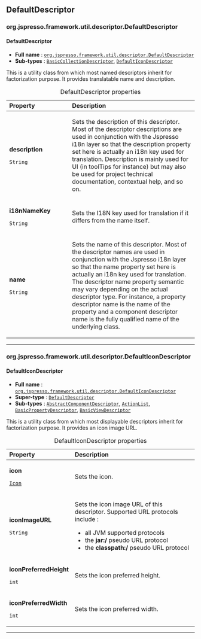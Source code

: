 ## DefaultDescriptor

### org.jspresso.framework.util.descriptor.DefaultDescriptor
#### <a name="org.jspresso.framework.util.descriptor.DefaultDescriptor"></a>DefaultDescriptor

+ **Full name** : [`org.jspresso.framework.util.descriptor.DefaultDescriptor`](http://www.jspresso.org/external/maven-site/apidocs/org/jspresso/framework/util/descriptor/DefaultDescriptor.html)
+ **Sub-types** : [`BasicCollectionDescriptor`](#org.jspresso.framework.model.descriptor.basic.BasicCollectionDescriptor), [`DefaultIconDescriptor`](#org.jspresso.framework.util.descriptor.DefaultIconDescriptor)



This is a utility class from which most named descriptors inherit for
 factorization purpose. It provides translatable name and description.



<table>
<caption>DefaultDescriptor properties</caption>
<colgroup>
<col width="33%" />
<col width="66%" />
</colgroup>
<thead>
<tr class="header">
<th align="left">Property</th>
<th align="left">Description</th>
</tr>
</thead>
<tbody>
<tr class="odd">
<td align="left"><p><strong>description</strong></p><p><code>String</code></p></td>
<td><p>Sets the description of this descriptor. Most of the descriptor
 descriptions are used in conjunction with the Jspresso i18n layer so that
 the description property set here is actually an i18n key used for
 translation. Description is mainly used for UI (in toolTips for instance)
 but may also be used for project technical documentation, contextual help,
 and so on.</p></td>
</tr>
<tr class="even">
<td align="left"><p><strong>i18nNameKey</strong></p><p><code>String</code></p></td>
<td><p>Sets the I18N key used for translation if it differs from the name itself.</p></td>
</tr>
<tr class="odd">
<td align="left"><p><strong>name</strong></p><p><code>String</code></p></td>
<td><p>Sets the name of this descriptor. Most of the descriptor names are used in
 conjunction with the Jspresso i18n layer so that the name property set here
 is actually an i18n key used for translation. The descriptor name property
 semantic may vary depending on the actual descriptor type. For instance, a
 property descriptor name is the name of the property and a component
 descriptor name is the fully qualified name of the underlying class.</p></td>
</tr>
</tbody>
</table>

---


### org.jspresso.framework.util.descriptor.DefaultIconDescriptor
#### <a name="org.jspresso.framework.util.descriptor.DefaultIconDescriptor"></a>DefaultIconDescriptor

+ **Full name** : [`org.jspresso.framework.util.descriptor.DefaultIconDescriptor`](http://www.jspresso.org/external/maven-site/apidocs/org/jspresso/framework/util/descriptor/DefaultIconDescriptor.html)
+ **Super-type** : [`DefaultDescriptor`](#org.jspresso.framework.util.descriptor.DefaultDescriptor)
+ **Sub-types** : [`AbstractComponentDescriptor`](#org.jspresso.framework.model.descriptor.basic.AbstractComponentDescriptor), [`ActionList`](#org.jspresso.framework.view.action.ActionList), [`BasicPropertyDescriptor`](#org.jspresso.framework.model.descriptor.basic.BasicPropertyDescriptor), [`BasicViewDescriptor`](#org.jspresso.framework.view.descriptor.basic.BasicViewDescriptor)



This is a utility class from which most displayable descriptors inherit for
 factorization purpose. It provides an icon image URL.



<table>
<caption>DefaultIconDescriptor properties</caption>
<colgroup>
<col width="33%" />
<col width="66%" />
</colgroup>
<thead>
<tr class="header">
<th align="left">Property</th>
<th align="left">Description</th>
</tr>
</thead>
<tbody>
<tr class="odd">
<td align="left"><p><strong>icon</strong></p><p><code><a href="http://www.jspresso.org/external/maven-site/apidocs/org/jspresso/framework/util/gui/Icon.html">Icon</a></code></p></td>
<td><p>Sets the icon.</p></td>
</tr>
<tr class="even">
<td align="left"><p><strong>iconImageURL</strong></p><p><code>String</code></p></td>
<td><p>Sets the icon image URL of this descriptor. Supported URL protocols include
 :
 <ul>
 <li>all JVM supported protocols</li>
 <li>the <b>jar:/</b> pseudo URL protocol</li>
 <li>the <b>classpath:/</b> pseudo URL protocol</li>
 </ul></p></td>
</tr>
<tr class="odd">
<td align="left"><p><strong>iconPreferredHeight</strong></p><p><code>int</code></p></td>
<td><p>Sets the icon preferred height.</p></td>
</tr>
<tr class="even">
<td align="left"><p><strong>iconPreferredWidth</strong></p><p><code>int</code></p></td>
<td><p>Sets the icon preferred width.</p></td>
</tr>
</tbody>
</table>

---

